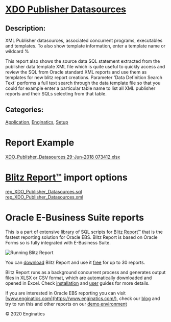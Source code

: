 # [XDO Publisher Datasources](https://www.enginatics.com/reports/xdo-publisher-datasources/)
## Description: 
XML Publisher datasources, associated concurrent programs, executables and templates.
To also show template information, enter a template name or wildcard %

This report also shows the source data SQL statement extracted from the publisher data template XML file which is quite useful to quickly access and review the SQL from Oracle standard XML reports and use them as templates for new blitz report creations.
Parameter 'Data Definition Search Text' performs a full text search through the data template file so that you could for example enter a particular table name to list all XML publisher reports and their SQLs selecting from that table.
## Categories: 
[Application](https://www.enginatics.com/library/?pg=1&category[]=Application), [Enginatics](https://www.enginatics.com/library/?pg=1&category[]=Enginatics), [Setup](https://www.enginatics.com/library/?pg=1&category[]=Setup)
# Report Example
[XDO_Publisher_Datasources 29-Jun-2018 073412.xlsx](https://www.enginatics.com/example/xdo-publisher-datasources/)
# [Blitz Report™](https://www.enginatics.com/blitz-report/) import options
[rep_XDO_Publisher_Datasources.sql](https://www.enginatics.com/export/xdo-publisher-datasources/)\
[rep_XDO_Publisher_Datasources.xml](https://www.enginatics.com/xml/xdo-publisher-datasources/)
# Oracle E-Business Suite reports

This is a part of extensive [library](https://www.enginatics.com/library/) of SQL scripts for [Blitz Report™](https://www.enginatics.com/blitz-report/) that is the fastest reporting solution for Oracle EBS. Blitz Report is based on Oracle Forms so is fully integrated with E-Business Suite. 

![Running Blitz Report](https://www.enginatics.com/wp-content/uploads/2018/01/Running-blitz-report.png) 

You can [download](https://www.enginatics.com/download/) Blitz Report and use it [free](https://www.enginatics.com/pricing/) for up to 30 reports. 

Blitz Report runs as a background concurrent process and generates output files in XLSX or CSV format, which are automatically downloaded and opened in Excel. Check [installation](https://www.enginatics.com/installation-guide/) and [user](https://www.enginatics.com/user-guide/) guides for more details.

If you are interested in Oracle EBS reporting you can visit [www.enginatics.com](https://www.enginatics.com/), check our [blog](https://www.enginatics.com/blog/) and try to run this and other reports on our [demo environment](http://demo.enginatics.com/)

© 2020 Enginatics